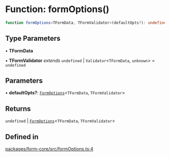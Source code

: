 # Function: formOptions()

```ts
function formOptions<TFormData, TFormValidator>(defaultOpts?): undefined | FormOptions<TFormData, TFormValidator>
```

## Type Parameters

• **TFormData**

• **TFormValidator** *extends* `undefined` \| `Validator`\<`TFormData`, `unknown`\> = `undefined`

## Parameters

• **defaultOpts?**: [`FormOptions`](formoptions.md)\<`TFormData`, `TFormValidator`\>

## Returns

`undefined` \| [`FormOptions`](formoptions.md)\<`TFormData`, `TFormValidator`\>

## Defined in

[packages/form-core/src/formOptions.ts:4](https://github.com/TanStack/form/blob/2bebfd5214c4cdfbf6feacb7b1e25a6825957062/packages/form-core/src/formOptions.ts#L4)
